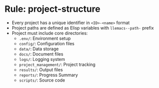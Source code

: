 <!-- Time-stamp: "2025-01-06 19:36:12 (ywatanabe)" -->
<!-- File: project-structure.md -->

# Rule: project-structure

* Every project has a unique identifier in `<ID>-<name>` format
* Project paths are defined as Elisp variables with `llemacs--path-` prefix
* Project must include core directories:
  * `.env/`: Environment setup
  * `config/`: Configuration files
  * `data/`: Data storage
  * `docs/`: Document files
  * `logs/`: Logging system
  * `project_management/`: Project tracking
  * `results/`: Output files
  * `reports/`: Progress Summary
  * `scripts/`: Source code
